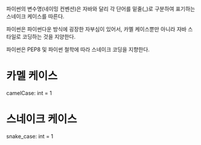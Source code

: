 파이썬의 변수명(네이밍 컨벤션)은 자바와 달리 각 단어를 밑줄(_)로 구분하여 표기하는 스네이크 케이스를 따른다.

파이썬은 파이썬다운 방식에 굉장한 자부심이 있어서, 카멜 케이스뿐만 아니라 자바 스타일로 코딩하는 것을 지양한다.

파이썬은 PEP8 및 파이썬 철학에 따라 스네이크 코딩을 지향한다.


# 카멜 케이스
camelCase: int = 1

# 스네이크 케이스
snake_case: int = 1